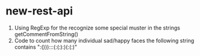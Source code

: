 # new-rest-api
1. Using RegExp for the recognize some special muster in the strings getCommentFromString()
2. Code to count how many individual sad/happy faces the following string contains ":())):::(:(:):)(:(:)"
